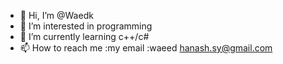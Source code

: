 - 👋 Hi, I’m @Waedk
- 👀 I’m interested in programming 
- 🌱 I’m currently learning c++/c#
- 📫 How to reach me :my email :waeed hanash.sy@gmail.com

<!---
Waedk/Waedk is a ✨ special ✨ repository because its `README.md` (this file) appears on your GitHub profile.
You can click the Preview link to take a look at your changes.
--->
